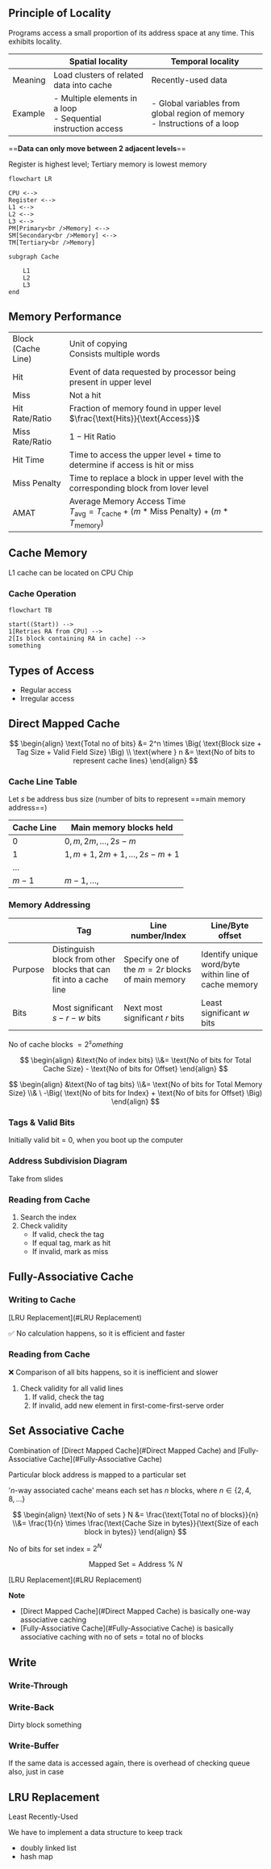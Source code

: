 ## Principle of Locality

Programs access a small proportion of its address space at any time. This exhibits locality.

|         | Spatial locality                                             | Temporal locality                                            |
| ------- | ------------------------------------------------------------ | ------------------------------------------------------------ |
| Meaning | Load clusters of related data into cache                     | Recently-used data                                           |
| Example | - Multiple elements in a loop<br/>- Sequential instruction access | - Global variables from global region of memory<br />- Instructions of a loop |

==**Data can only move between 2 adjacent levels**==

Register is highest level; Tertiary memory is lowest memory

```mermaid
flowchart LR

CPU <-->
Register <-->
L1 <-->
L2 <-->
L3 <-->
PM[Primary<br />Memory] <-->
SM[Secondary<br />Memory] <-->
TM[Tertiary<br />Memory]

subgraph Cache

	L1
	L2
	L3
end
```

## Memory Performance

|                         |                                                              |
| ----------------------- | ------------------------------------------------------------ |
| Block<br />(Cache Line) | Unit of copying<br />Consists multiple words                 |
| Hit                     | Event of data requested by processor being present in upper level |
| Miss                    | Not a hit                                                    |
| Hit Rate/Ratio          | Fraction of memory found in upper level<br />$\frac{\text{Hits}}{\text{Access}}$ |
| Miss Rate/Ratio         | $1 - \text{Hit Ratio}$                                       |
| Hit Time                | Time to access the upper level + time to determine if access is hit or miss |
| Miss Penalty            | Time to replace a block in upper level with the corresponding block from lover level |
| AMAT                    | Average Memory Access Time<br />$T_\text{avg} = T_\text{cache} + (m*\text{Miss Penalty}) + (m*T_\text{memory})$ |

## Cache Memory

L1 cache can be located on CPU Chip

### Cache Operation

```mermaid
flowchart TB

start((Start)) -->
1[Retries RA from CPU] -->
2[Is block containing RA in cache] -->
something
```

## Types of Access

- Regular access
- Irregular access

## Direct Mapped Cache

$$
\begin{align}
\text{Total no of bits}
&= 2^n \times \Big(
\text{Block size + Tag Size + Valid Field Size}
\Big) \\
\text{where } n
&= \text{No of bits to represent cache lines}
\end{align}
$$

### Cache Line Table

Let $s$ be address bus size (number of bits to represent ==main memory address==)

| Cache Line | Main memory blocks held       |
| ---------- | ----------------------------- |
| $0$        | $0, m, 2m, \dots, 2s-m$       |
| $1$        | $1, m+1, 2m+1, \dots, 2s-m+1$ |
| $\dots$    |                               |
| $m-1$      | $m-1, \dots,$                 |

### Memory Addressing

|         | Tag                                                          | Line number/Index                               | Line/Byte offset                                      |
| ------- | ------------------------------------------------------------ | ----------------------------------------------- | ----------------------------------------------------- |
| Purpose | Distinguish block from other blocks that can fit into a cache line | Specify one of the $m=2r$ blocks of main memory | Identify unique word/byte within line of cache memory |
| Bits    | Most significant $s-r-w$ bits                                | Next most significant $r$ bits                  | Least significant $w$ bits                            |

No of cache blocks $= 2^something$

$$
\begin{align}
&\text{No of index bits} \\&= \text{No of bits for Total Cache Size} - 
\text{No of bits for Offset}
\end{align}
$$

$$
\begin{align}
&\text{No of tag bits} \\&= \text{No of bits for Total Memory Size} \\& \ -\Big(
\text{No of bits for Index} +
\text{No of bits for Offset}
\Big)
\end{align}
$$

### Tags & Valid Bits

Initially valid bit = 0, when you boot up the computer

### Address Subdivision Diagram

Take from slides

### Reading from Cache

1. Search the index
2. Check validity
     - If valid, check the tag
     - If equal tag, mark as hit
     - If invalid, mark as miss

## Fully-Associative Cache

### Writing to Cache

[LRU Replacement](#LRU Replacement)

✅ No calculation happens, so it is efficient and faster

### Reading from Cache

❌ Comparison of all bits happens, so it is inefficient and slower

1. Check validity for all valid lines
   1. If valid, check the tag
   2. If invalid, add new element in first-come-first-serve order

## Set Associative Cache

Combination of [Direct Mapped Cache](#Direct Mapped Cache) and [Fully-Associative Cache](#Fully-Associative Cache)

Particular block address is mapped to a particular set

'$n$-way associated cache' means each set has $n$ blocks, where $n \in \{2, 4, 8, \dots \}$

$$
\begin{align}
\text{No of sets } N
&= \frac{\text{Total no of blocks}}{n} \\&= \frac{1}{n} \times \frac{\text{Cache Size in bytes}}{\text{Size of each block in bytes}}
\end{align}
$$

No of bits for set index = $2^N$

$$
\text{Mapped Set} = \text{Address } \% \ N
$$

[LRU Replacement](#LRU Replacement)

**Note**

- [Direct Mapped Cache](#Direct Mapped Cache) is basically one-way associative caching
- [Fully-Associative Cache](#Fully-Associative Cache) is basically associative caching with no of sets = total no of blocks

## Write

### Write-Through

### Write-Back

Dirty block something

### Write-Buffer

If the same data is accessed again, there is overhead of checking queue also, just in case

## LRU Replacement

Least Recently-Used

We have to implement a data structure to keep track

- doubly linked list
- hash map
